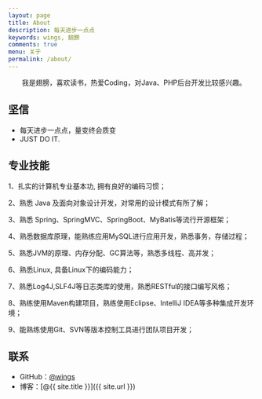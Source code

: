 ```yaml
---
layout: page
title: About
description: 每天进步一点点
keywords: wings, 翅膀
comments: true
menu: 关于
permalink: /about/
---
```


　　我是翅膀，喜欢读书，热爱Coding，对Java、PHP后台开发比较感兴趣。

## 坚信

* 每天进步一点点，量变终会质变
* JUST DO IT.

## 专业技能

1、扎实的计算机专业基本功, 拥有良好的编码习惯；

2、熟悉 Java 及面向对象设计开发，对常用的设计模式有所了解；

3、熟悉 Spring、SpringMVC、SpringBoot、MyBatis等流行开源框架；

4、熟悉数据库原理，能熟练应用MySQL进行应用开发，熟悉事务，存储过程；

5、熟悉JVM的原理、内存分配、GC算法等，熟悉多线程、高并发；

6、熟悉Linux, 具备Linux下的编码能力；

7、熟悉Log4J,SLF4J等日志类库的使用，熟悉RESTful的接口编写风格；

8、熟练使用Maven构建项目，熟练使用Eclipse、IntelliJ IDEA等多种集成开发环境；

9、能熟练使用Git、SVN等版本控制工具进行团队项目开发；



## 联系

* GitHub：[@wings](https://github.com/smallhu)
* 博客：[@{{ site.title }}]({{ site.url }})